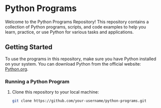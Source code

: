 

# Python Programs
Welcome to the Python Programs Repository! This repository contains a collection of Python programs, scripts, and code examples to help you learn, practice, or use Python for various tasks and applications.

## Getting Started

To use the programs in this repository, make sure you have Python installed on your system. You can download Python from the official website: [Python.org](https://www.python.org/downloads/).

### Running a Python Program

1. Clone this repository to your local machine:

   ```bash
   git clone https://github.com/your-username/python-programs.git

